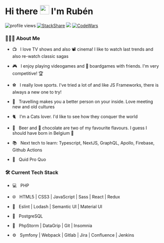 # Hi there <img src="https://c.tenor.com/SNL9_xhZl9oAAAAi/waving-hand-joypixels.gif" width="30"> I'm Rubén

<img src="https://gpvc.arturio.dev/rubenprodev" alt="profile views"> [![StackShare](https://img.shields.io/badge/Tech-stack-blue)](https://stackshare.io/rubenprodev/my-stack) ![](https://img.shields.io/badge/Exp-7yrs-red) [![CodeWars](https://www.codewars.com/users/rubenprodev/badges/small)](https://www.codewars.com/users/rubenprodev) 

<h3> 👨🏻‍💻 About Me </h3>

- 📺 &nbsp; I love TV shows and also 📽️ cinema! I like to watch last trends and also re-watch classic sagas

- 🎮 &nbsp; I enjoy playing videogames and 🎲 boardgames with friends. I'm very competitive! 🏆

- ⚽ &nbsp; I really love sports. I've tried a lot of and like JS Frameworks, there is always a new one to try!

- 🛫 &nbsp; Travelling makes you a better person on your inside. Love meeting new and old cultures

- 🐈 &nbsp; I'm a Cats lover. I'd like to see how they conquer the world

- 🍺 &nbsp; Beer and 🍫 chocolate are two of my favourite flavours. I guess I should have born in Belgium 🤔  

- 📚 &nbsp; Next tech to learn: Typescript, NextJS, GraphQL, Apollo, Firebase, Github Actions

- 💬 &nbsp; Quid Pro Quo

<h3>🛠 Current Tech Stack</h3>

- 💻 &nbsp; PHP

- 🌐 &nbsp; HTML5 | CSS3 | JavaScript | Sass | React | Redux

- 💅 &nbsp; Eslint | Lodash | Semantic UI | Material UI

- 💾 &nbsp; PostgreSQL

- 🔧 &nbsp; PhpStorm | DataGrip | Git | Insomnia

- ⚙️ &nbsp; Symfony | Webpack | Gitlab | Jira | Confluence | Jenkins

<!--
### 🤝🏻 Connect with me

[<img src="icons/twitter.svg" width="35px"/>](https://twitter.com/rubenprodev)  &nbsp;
[<img src="icons/instagram.svg" width="35px"/>](https://www.instagram.com/rubenprodev/)  &nbsp;
[<img src="icons/linkedin.svg" width="35px"/>](https://www.linkedin.com/in/rubenpr/)

<hr>

<details>
<summary>⬅️ Don't click in here ⚠️</summary>
<br>
&nbsp;&nbsp;&nbsp; 😠 I warned you already...
<br>
&nbsp;&nbsp;&nbsp; 🐛 Now you've found a bug! Who's gonna fix it now?
<br>
&nbsp;&nbsp;&nbsp; 😆 "If something works, don't touch it"
</details>
-->
